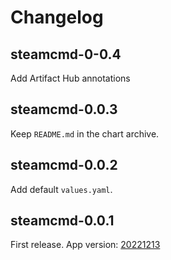 # Changelog

## steamcmd-0-0.4

Add Artifact Hub annotations

## steamcmd-0.0.3

Keep `README.md` in the chart archive.

## steamcmd-0.0.2

Add default `values.yaml`.

## steamcmd-0.0.1

First release. App version: [20221213](https://github.com/thetredev/steamcmd/releases/tag/20221213)
